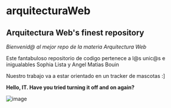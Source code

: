 # arquitecturaWeb
## Arquitectura Web's finest repository

*Bienvenid@ al mejor repo de la materia Arquitectura Web*

Este fantabuloso repositorio de codigo pertenece a l@s unic@s e inigualables Sophia Lista y Angel Matias Bouin

Nuestro trabajo va a estar orientado en un tracker de mascotas :]

**Hello, IT. Have you tried turning it off and on again?**

![image](https://user-images.githubusercontent.com/49533289/187111203-a64008bf-0a62-4dac-8b0c-bc07867aeb02.png)
